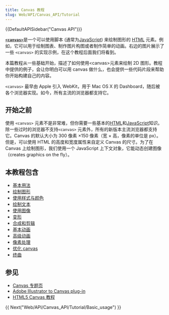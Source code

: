 ```yaml
---
title: Canvas 教程
slug: Web/API/Canvas_API/Tutorial
---
```


{{DefaultAPISidebar("Canvas API")}}

[**`<canvas>`**](/zh-CN/docs/Web/HTML/Element/canvas)是一个可以使用脚本 (通常为[JavaScript](/zh-CN/docs/JavaScript)) 来绘制图形的 [HTML](/zh-CN/docs/HTML) 元素。例如，它可以用于绘制图表、制作图片构图或者制作简单的动画。右边的图片展示了一些 `<canvas>` 的实现示例，在这个教程后面我们将看到。

本篇教程从一些基础开始，描述了如何使用\<canvas>元素来绘制 2D 图形。教程中提供的例子，会让你明白可以用 canvas 做什么，也会提供一些代码片段来帮助你开始构建自己的内容。

`<canvas>` 最早由 Apple 引入 WebKit，用于 Mac OS X 的 Dashboard，随后被各个浏览器实现。如今，所有主流的浏览器都支持它。

## 开始之前

使用 `<canvas>` 元素不是非常难，但你需要一些基本的[HTML](/zh-CN/docs/HTML)和[JavaScript](/zh-CN/docs/JavaScript)知识。除一些过时的浏览器不支持`<canvas>` 元素外，所有的新版本主流浏览器都支持它。Canvas 的默认大小为 300 像素 ×150 像素（宽 × 高，像素的单位是 px）。但是，可以使用 HTML 的高度和宽度属性来自定义 Canvas 的尺寸。为了在 Canvas 上绘制图形，我们使用一个 JavaScript 上下文对象，它能动态创建图像（creates graphics on the fly）。

## 本教程包含

- [基本用法](/zh-CN/docs/Web/API/Canvas_API/Tutorial/Basic_usage)
- [绘制图形](/zh-CN/docs/Web/API/Canvas_API/Tutorial/Drawing_shapes)
- [使用样式与颜色](/zh-CN/docs/Web/API/Canvas_API/Tutorial/Applying_styles_and_colors)
- [绘制文本](/zh-CN/docs/Web/API/Canvas_API/Tutorial/Drawing_text)
- [使用图像](/zh-CN/docs/Web/API/Canvas_API/Tutorial/Using_images)
- [变形](/zh-CN/docs/Web/API/Canvas_API/Tutorial/Transformations)
- [合成和剪辑](/zh-CN/docs/Web/API/Canvas_API/Tutorial/Compositing)
- [基本动画](/zh-CN/docs/Web/API/Canvas_API/Tutorial/Basic_animations)
- [高级动画](/zh-CN/docs/Web/API/Canvas_API/Tutorial/Advanced_animations)
- [像素处理](/zh-CN/docs/Web/API/Canvas_API/Tutorial/Pixel_manipulation_with_canvas)
- [优化 canvas](/zh-CN/docs/Web/API/Canvas_API/Tutorial/Optimizing_canvas)
- [终曲](/zh-CN/docs/Web/API/Canvas_API/Tutorial/Finale)

## 参见

- [Canvas 专题页](/zh-CN/docs/Web/API/Canvas_API)
- [Adobe Illustrator to Canvas plug-in](http://visitmix.com/labs/ai2canvas/)
- [HTML5 Canvas 教程](http://www.html5canvastutorials.com/)

{{ Next("Web/API/Canvas_API/Tutorial/Basic_usage") }}
